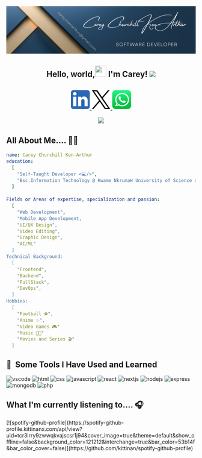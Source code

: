 <img src="https://github.com/ken-arthur005/ken-arthur005/blob/main/linkedIN%20banner.png" />

<h2 align="center"> Hello, world,<img src="https://raw.githubusercontent.com/MartinHeinz/MartinHeinz/master/wave.gif" width="30px" height="30px" /> I'm Carey! <img src="https://emojis.slackmojis.com/emojis/images/1531849430/4246/blob-sunglasses.gif?1531849430" width="30"/> </h2>


<h2 align="center"><a href="https://www.linkedin.com/in/ccka">
  <img height="50" src="https://github.com/ken-arthur005/ken-arthur005/blob/main/linkedin.png" />
</a>
<a href="https://x.com/CareyCKenArthur">
  <img height="50" src="https://github.com/ken-arthur005/ken-arthur005/blob/main/twitter.png" />
</a>
<a href="https://wa.me/233596766604">
  <img height="50" src="https://github.com/ken-arthur005/ken-arthur005/blob/main/whatsapp.png" />
</a> </h2>

<p align="center"><img src="https://github.com/ken-arthur005/ken-arthur005/blob/main/n.gif"/></p>

<h2>All About Me.... 🤷‍♂️</h2>

```yaml
name: Carey Churchill Ken-Arthur
education:
  [
    "Self-Taught Developer <💻/>",
    "Bsc.Information Technology @ Kwame NkrumaH University of Science and Technology (KNUST) 🦅"
  ]

Fields or Areas of expertise, specialization and passion:
  [
    "Web Development",
    "Mobile App Development,
    "UI/UX Design",
    "Video Editing",
    "Graphic Design",
    "AI/ML"
  ]
Technical Background:
  [
    "Frontend",
    "Backend",
    "FullStack",
    "DevOps",
  ]
Hobbies:
  [
    "Football ⚽",
    "Anime ✨",
    "Video Games 🎮"
    "Music 🎵🎶"
    "Movies and Series 🎬"
  ]
```
<h2> 🚀 &nbsp;Some Tools I Have Used and Learned</h2>
<p align="left">
<img src="https://cdn.jsdelivr.net/gh/devicons/devicon/icons/vscode/vscode-original.svg" alt="vscode" width="45" height="45"/>
<img src="https://cdn.jsdelivr.net/gh/devicons/devicon@latest/icons/html5/html5-original-wordmark.svg" alt="html" width="45" height="45"/>
<img src="https://cdn.jsdelivr.net/gh/devicons/devicon@latest/icons/css3/css3-original-wordmark.svg" alt="css" width="45" height="45"/>
<img src="https://cdn.jsdelivr.net/gh/devicons/devicon@latest/icons/javascript/javascript-original.svg" alt="javascript" width="45" height="45"/>
<img src="https://cdn.jsdelivr.net/gh/devicons/devicon@latest/icons/react/react-original.svg" alt="react" width="45" height="45"/>
<img src="https://cdn.jsdelivr.net/gh/devicons/devicon@latest/icons/nextjs/nextjs-original.svg" alt="nextjs" width="45" height="45"/>
<img src="https://cdn.jsdelivr.net/gh/devicons/devicon@latest/icons/nodejs/nodejs-original-wordmark.svg" alt="nodejs" width="45" height="45"/>
<img src="https://cdn.jsdelivr.net/gh/devicons/devicon@latest/icons/express/express-original.svg" alt="express" width="45" height="45"/>
<img src="https://cdn.jsdelivr.net/gh/devicons/devicon@latest/icons/mongodb/mongodb-plain-wordmark.svg" alt="mongodb" width="45" height="45"/>          
<img src="https://cdn.jsdelivr.net/gh/devicons/devicon/icons/php/php-original.svg" alt="php" width="45" height="45"/>
</p>


<h2>What I'm currently listening to.... 🎧</h2>
[![spotify-github-profile](https://spotify-github-profile.kittinanx.com/api/view?uid=tcr3lrry9zwwqkvajscsr1j94&cover_image=true&theme=default&show_offline=false&background_color=121212&interchange=true&bar_color=53b14f&bar_color_cover=false)](https://github.com/kittinan/spotify-github-profile)
